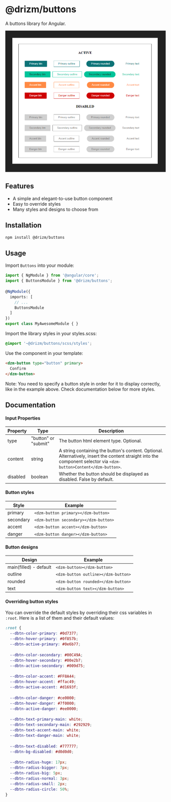 # @drizm/buttons

A buttons library for Angular.

![All button variants](https://raw.githubusercontent.com/drizm-team/ng-drizm/master/projects/buttons/buttons.png "All button variants")

## Features

- A simple and elegant-to-use button component
- Easy to override styles
- Many styles and designs to choose from

## Installation
```shell
npm install @drizm/buttons
```

## Usage

Import `Buttons` into your module:
```typescript
import { NgModule } from '@angular/core';
import { ButtonsModule } from '@drizm/buttons';

@NgModule({
  imports: [
    // ...
    ButtonsModule
  ]
})
export class MyAwesomeModule { }
```

Import the library styles in your styles.scss:
```scss
@import '~@drizm/buttons/scss/styles';
```

Use the component in your template:

```html
<dzm-button type="button" primary>
  Confirm
</dzm-button>
```

Note: You need to specify a button style in order for it to display correctly, like in the example above.
 Check documentation below for more styles.

## Documentation

#### Input Properties

| Property | Type | Description |
|---------|---------|------------|
|type|"button" or "submit"|The button html element type. Optional.|
|content|string|A string containing the button's content. Optional. Alternatively, insert the content straight into the component selector via `<dzm-button>Content</dzm-button>`.|
|disabled|boolean|Whether the button should be displayed as disabled. False by default.|

#### Button styles

| Style | Example |
|---------|------------|
|primary|`<dzm-button primary></dzm-button>`|
|secondary|`<dzm-button secondary></dzm-button>`|
|accent|`<dzm-button accent></dzm-button>`|
|danger|`<dzm-button danger></dzm-button>`|

#### Button designs
| Design | Example |
|---------|------------|
|main(filled) - default|`<dzm-button></dzm-button>`|
|outline|`<dzm-button outline></dzm-button>`|
|rounded|`<dzm-button rounded></dzm-button>`|
|text|`<dzm-button text></dzm-button>`|

#### Overriding button styles
You can override the default styles by overriding their css variables in `:root`. Here is a list of them and their default values:
```css
:root {
  --dbtn-color-primary: #0d7377;
  --dbtn-hover-primary: #0f857b;
  --dbtn-active-primary: #0e6b77;

  --dbtn-color-secondary: #00C49A;
  --dbtn-hover-secondary: #00e2b7;
  --dbtn-active-secondary: #009d75;

  --dbtn-color-accent: #FF8A44;
  --dbtn-hover-accent: #ffac49;
  --dbtn-active-accent: #d1693f;

  --dbtn-color-danger: #ce0000;
  --dbtn-hover-danger: #7f0000;
  --dbtn-active-danger: #ee0000;

  --dbtn-text-primary-main: white;
  --dbtn-text-secondary-main: #292929;
  --dbtn-text-accent-main: white;
  --dbtn-text-danger-main: white;

  --dbtn-text-disabled: #777777;
  --dbtn-bg-disabled: #d0d0d0;

  --dbtn-radius-huge: 17px;
  --dbtn-radius-bigger: 7px;
  --dbtn-radius-big: 5px;
  --dbtn-radius-normal: 3px;
  --dbtn-radius-small: 2px;
  --dbtn-radius-circle: 50%;
}
```
